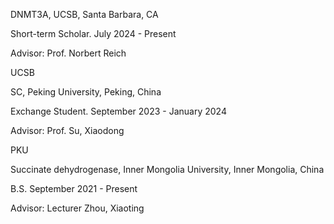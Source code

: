 DNMT3A, UCSB, Santa Barbara, CA

Short-term Scholar. July 2024 - Present

Advisor: Prof. Norbert Reich

UCSB

SC, Peking University, Peking, China

Exchange Student. September 2023 - January 2024

Advisor: Prof. Su, Xiaodong

PKU

Succinate dehydrogenase, Inner Mongolia University, Inner Mongolia, China

B.S. September 2021 - Present

Advisor: Lecturer Zhou, Xiaoting
